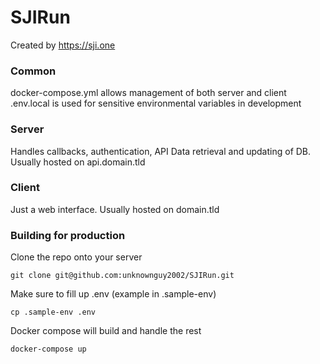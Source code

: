 # SJIRun
Created by https://sji.one

### Common
docker-compose.yml allows management of both server and client
.env.local is used for sensitive environmental variables in development

### Server
Handles callbacks, authentication, API Data retrieval and updating of DB. Usually hosted on api.domain.tld

### Client
Just a web interface. Usually hosted on domain.tld

### Building for production
Clone the repo onto your server

`git clone git@github.com:unknownguy2002/SJIRun.git`

Make sure to fill up .env (example in .sample-env)

`cp .sample-env .env`

Docker compose will build and handle the rest

`docker-compose up`

